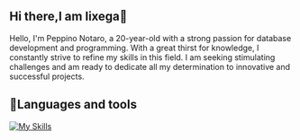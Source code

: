 ## Hi there,I am lixega👋

Hello, I'm Peppino Notaro, a 20-year-old with a strong passion for database development and programming. With a great thirst for knowledge, I constantly strive to refine my skills in this field. I am seeking stimulating challenges and am ready to dedicate all my determination to innovative and successful projects.

## 🧰Languages and tools
 [![My Skills](https://skillicons.dev/icons?i=java,python,html,css,javascript,ts,c,spring,kafka,redis,aws,mysql,sqlite,mongodb,rust,git,docker&theme=light)](https://skillicons.dev)

